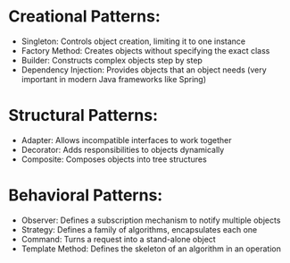# Creational Patterns:

- Singleton: Controls object creation, limiting it to one instance
- Factory Method: Creates objects without specifying the exact class
- Builder: Constructs complex objects step by step
- Dependency Injection: Provides objects that an object needs (very important in modern Java frameworks like Spring)

# Structural Patterns:

- Adapter: Allows incompatible interfaces to work together
- Decorator: Adds responsibilities to objects dynamically
- Composite: Composes objects into tree structures

# Behavioral Patterns:

- Observer: Defines a subscription mechanism to notify multiple objects
- Strategy: Defines a family of algorithms, encapsulates each one
- Command: Turns a request into a stand-alone object
- Template Method: Defines the skeleton of an algorithm in an operation